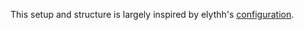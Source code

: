 This setup and structure is largely inspired by elythh's [configuration](https://github.com/elythh/nixvim).
